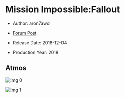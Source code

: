 # Mission Impossible:Fallout

* Author: aron7awol

* [Forum Post](https://www.avsforum.com/threads/bass-eq-for-filtered-movies.2995212/post-57075956)

* Release Date: 2018-12-04
* Production Year: 2018

## Atmos

![img 0](https://i.imgur.com/qsfdoiT.jpg)

![img 1](https://i.imgur.com/0IO2vnU.jpg)

